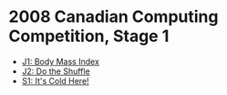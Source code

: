 # 2008 Canadian Computing Competition, Stage 1

* [J1: Body Mass Index][]
* [J2: Do the Shuffle][]
* [S1: It's Cold Here!][]

[J1: Body Mass Index]: http://wcipeg.com/problems/desc/ccc08j1
[J2: Do the Shuffle]:  http://wcipeg.com/problems/desc/ccc08j2
[S1: It's Cold Here!]: http://wcipeg.com/problems/desc/ccc08s1
